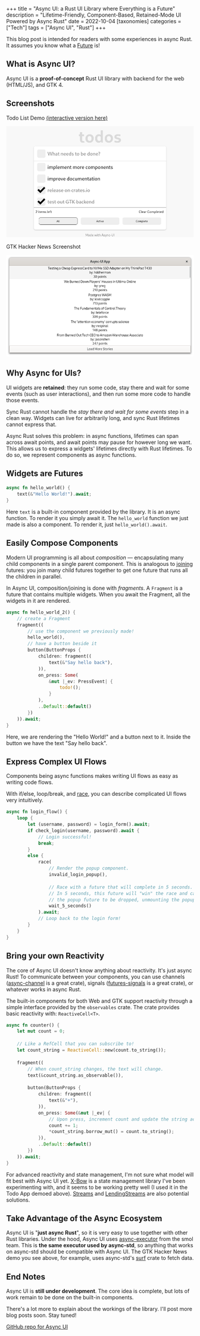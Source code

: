 +++
title = "Async UI: a Rust UI Library where Everything is a Future"
description = "Lifetime-Friendly, Component-Based, Retained-Mode UI Powered by Async Rust"
date = 2022-10-04
[taxonomies]
categories = ["Tech"]
tags = ["Async UI", "Rust"]
+++

This blog post is intended for readers with some experiences in async Rust. It assumes you know what a [Future](https://doc.rust-lang.org/std/future/trait.Future.html) is!

## What is Async UI?

Async UI is a **proof-of-concept** Rust UI library with backend for the web (HTML/JS), and GTK 4.

## Screenshots

Todo List Demo [(interactive version here)](https://wishawa.github.io/async_ui/todomvc)

![Todo List demo](web-todomvc.png)

GTK Hacker News Screenshot

![GTK Hacker News screenshot](gtk-hackernews.png)

## Why Async for UIs?

UI widgets are **retained**: they run some code, stay there and wait for some events (such as user interactions), and then run some more code to handle those events.

Sync Rust cannot handle the *stay there and wait for some events* step in a clean way. Widgets can live for arbitrarily long, and sync Rust lifetimes cannot express that.

Async Rust solves this problem: in async functions, lifetimes can span across await points, and await points may pause for however long we want. This allows us to express a widgets' lifetimes directly with Rust lifetimes. To do so, we represent components as async functions.

## Widgets are Futures

```rust
async fn hello_world() {
	text(&"Hello World!").await;
}
```

Here `text` is a built-in component provided by the library.
It is an async function. To render it you simply await it.
The `hello_world` function we just made is also a component. To render it, just `hello_world().await`.

## Easily Compose Components

Modern UI programming is all about *composition* — encapsulating many child components in a single parent component.
This is analogous to [joining](https://docs.rs/futures/latest/futures/future/fn.join.html) futures: you join many child futures together to get one future that runs all the children in parallel.


In Async UI, composition/joining is done with *fragments*. A `Fragment` is a future that contains multiple widgets. When you await the Fragment, all the widgets in it are rendered.

```rust
async fn hello_world_2() {
	// create a Fragment
	fragment((
		// use the component we previously made!
		hello_world(),
		// have a button beside it
		button(ButtonProps {
			children: fragment((
				text(&"Say hello back"),
			)),
			on_press: Some(
				&mut |_ev: PressEvent| {
					todo!();
				}
			),
			..Default::default()
		})
	)).await;
}
```

Here, we are rendering the "Hello World!" and a button next to it. Inside the button we have the text "Say hello back".

## Express Complex UI Flows

Components being async functions makes writing UI flows as easy as writing code flows.

With if/else, loop/break, and [race](https://docs.rs/futures-lite/latest/futures_lite/future/fn.race.html), you can describe complicated UI flows very intuitively.

```rust
async fn login_flow() {
	loop {
		let (username, password) = login_form().await;
		if check_login(username, password).await {
			// Login successful!
			break;
		}
		else {
			race(
				// Render the popup component.
				invalid_login_popup(),

				// Race with a future that will complete in 5 seconds.
				// In 5 seconds, this future will "win" the race and cause
				// the popup future to be dropped, unmounting the popup.
				wait_5_seconds()
			).await;
			// Loop back to the login form!
		}
	}
}
```

## Bring your own Reactivity

The core of Async UI doesn't know anything about reactivity.
It's just async Rust! To communicate between your components, you can use channels ([async-channel](https://crates.io/crates/async-channel) is a great crate), signals ([futures-signals](https://crates.io/crates/futures-signals) is a great crate), or whatever works in async Rust.

The built-in components for both Web and GTK support reactivity through a simple interface provided by the `observables` crate. The crate provides basic reactivity with: `ReactiveCell<T>`.

```rust
async fn counter() {
	let mut count = 0;

	// Like a RefCell that you can subscribe to!
	let count_string = ReactiveCell::new(count.to_string());

	fragment((
		// When count_string changes, the text will change.
		text(&count_string.as_observable()),

		button(ButtonProps {
			children: fragment((
				text(&"+"),
			)),
			on_press: Some(&mut |_ev| {
				// Upon press, increment count and update the string accordingly.
				count += 1;
				*count_string.borrow_mut() = count.to_string();
			}),
			..Default::default()
		})
	)).await;
}
```

For advanced reactivity and state management, I'm not sure what model will fit best with Async UI yet. [X-Bow](https://crates.io/crates/x-bow) is a state management library I've been experimenting with, and it seems to be working pretty well (I used it in the Todo App demoed above). [Streams](https://docs.rs/futures/latest/futures/stream/trait.Stream.html) and [LendingStreams](https://github.com/rust-lang/wg-async/blob/master/rfc-drafts/stream.md#lending-streams) are also potential solutions.

## Take Advantage of the Async Ecosystem

Async UI is "**just async Rust**", so it is very easy to use together with other Rust libraries.
Under the hood, Async UI uses [async-executor](https://crates.io/crates/async-executor) from the smol team. This is **the same executor used by async-std**, so anything that works on async-std should be compatible with Async UI. The GTK Hacker News demo you see above, for example, uses async-std's [surf](https://github.com/http-rs/surf) crate to fetch data.

## End Notes

Async UI is **still under development**. The core idea is complete, but lots of work remain to be done on the built-in components.

There's a lot more to explain about the workings of the library. I'll post more blog posts soon. Stay tuned!

[GitHub repo for Async UI](https://github.com/wishawa/async_ui)